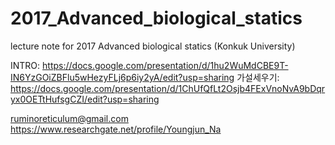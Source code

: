 # 2017_Advanced_biological_statics
lecture note for 2017 Advanced biological statics (Konkuk University)  

INTRO: https://docs.google.com/presentation/d/1hu2WuMdCBE9T-IN6YzGOiZBFlu5wHezyFLj6p6iy2yA/edit?usp=sharing
가설세우기: https://docs.google.com/presentation/d/1ChUfQfLt2Osjb4FExVnoNvA9bDqryx0OETtHufsgCZI/edit?usp=sharing

ruminoreticulum@gmail.com  
https://www.researchgate.net/profile/Youngjun_Na
